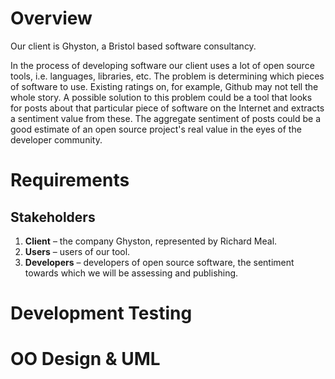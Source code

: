 # Overview
Our client is Ghyston, a Bristol based software consultancy.

In the process of developing software our client uses a lot of open source tools, i.e. languages, libraries, etc. The problem is determining which pieces of software to use. Existing ratings on, for example, Github may not tell the whole story. A possible solution to this problem could be a tool that looks for posts about that particular piece of software on the Internet and extracts a sentiment value from these. The aggregate sentiment of posts could be a good estimate of an open source project's real value in the eyes of the developer community.

# Requirements
## Stakeholders
1. **Client** – the company Ghyston, represented by Richard Meal.
1. **Users** – users of our tool.
1. **Developers** – developers of open source software, the sentiment towards which we will be assessing and publishing.

# Development Testing
# OO Design & UML
